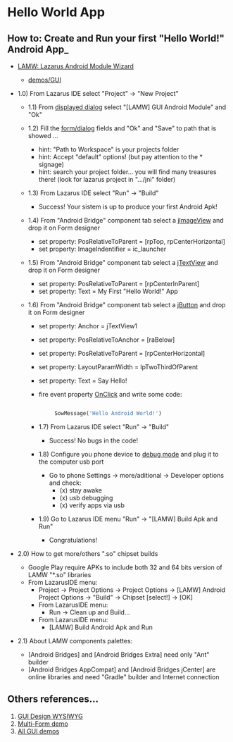 # Hello World App

## How to: Create and Run your first "Hello World!" Android App_

- [LAMW: Lazarus Android Module Wizard](https://github.com/jmpessoa/lazandroidmodulewizard)
  - [demos/GUI](https://github.com/jmpessoa/lazandroidmodulewizard/tree/master/demos/GUI)

- 1.0) From Lazarus IDE select "Project" -> "New Project"
  - 1.1) From [displayed dialog]([Imgur](https://i.imgur.com/34lqo0N.png)) select "[LAMW] GUI Android Module" and "Ok"

  - 1.2) Fill the [form/dialog]([Imgur](https://i.imgur.com/6pn9cyP.png)) fields and "Ok" and "Save" to path that is showed ...
    - hint: "Path to Workspace" is your projects folder
    - hint: Accept "default" options! (but pay attention to the * signage)
    - hint: search your project folder... you will find many treasures there! (look for lazarus project in ".../jni" folder)

  - 1.3) From Lazarus IDE select "Run" -> "Build"
    - Success! Your sistem is up to produce your first Android Apk!

  - 1.4) From "Android Bridge" component tab select a [jImageView](https://i.imgur.com/UHbcuBQ.png) and drop it on Form designer
    - set property: PosRelativeToParent  = [rpTop, rpCenterHorizontal]  
    - set property: ImageIndentifier = ic_launcher

  - 1.5) From "Android Bridge" component tab select a [jTextView](https://i.imgur.com/UHbcuBQ.png) and drop it on Form designer
    - set property: PosRelativeToParent  = [rpCenterInParent]  
    - set property: Text = My First "Hello World!" App

  - 1.6) From "Android Bridge" component tab select a [jButton](https://i.imgur.com/UHbcuBQ.png) and drop it on Form designer
    - set property: Anchor = jTextView1
    - set property: PosRelativeToAnchor = [raBelow]
    - set property: PosRelativeToParent = [rpCenterHorizontal]
    - set property: LayoutParamWidth = lpTwoThirdOfParent
    - set property: Text = Say Hello!
    - fire event property [OnClick](https://i.imgur.com/pXAqloK.png) and write some code:

      ```pascal

           SowMessage('Hello Android World!')

      ```  

    - 1.7) From Lazarus IDE select "Run" -> "Build"
      - Success! No bugs in the code!

    - 1.8) Configure you phone device to [debug mode](https://developer.android.com/studio/debug/dev-options) and plug it to the computer usb port
      - Go to phone Settings ->  more/aditional -> Developer options and check:
        - (x) stay awake
        - (x) usb debugging
        - (x) verify apps via usb
    - 1.9) Go to Lazarus IDE menu "Run" -> "[LAMW] Build Apk and Run"  
      - Congratulations!

- 2.0) How to get more/others ".so" chipset builds
  - Google Play require APKs to include both 32 and 64 bits version of LAMW "*.so" libraries
  - From LazarusIDE menu:
    - Project -> Project Options -> Project Options -> [LAMW] Android Project Options -> "Build" -> Chipset [select!] -> [OK]
    - From LazarusIDE menu:
      - Run -> Clean up and Build...
    - From LazarusIDE menu:
      - [LAMW] Build Android Apk and Run

- 2.1) About LAMW components palettes:
  - [Android Bridges] and [Android Bridges Extra] need only "Ant" builder
  - [Android Bridges AppCompat] and [Android Bridges jCenter] are online libraries and need "Gradle" builder and Internet connection
  
## Others references...

1. [GUI Design WYSIWYG](https://github.com/jmpessoa/lazandroidmodulewizard/tree/master/docs/GUIDesignWYSIWYG.md)
2. [Multi-Form demo](https://github.com/jmpessoa/lazandroidmodulewizard/tree/master/demos/GUI/AppTest1)
3. [All GUI demos](https://github.com/jmpessoa/lazandroidmodulewizard/tree/master/demos/GUI)

